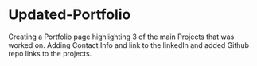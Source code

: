 # Updated-Portfolio
Creating a Portfolio page highlighting 3 of the main Projects that was worked on.
Adding Contact Info and link to the linkedIn and added Github repo links to the projects.